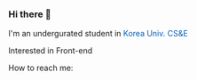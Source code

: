 ### Hi there 👋

I'm an undergurated student in <span style="color:#045FB4">Korea Univ. CS&E</span>

Interested in Front-end

How to reach me: 
<!--
**rla-suedeng/rla-suedeng** is a ✨ _special_ ✨ repository because its `README.md` (this file) appears on your GitHub profile.

Here are some ideas to get you started:


- 🌱 I’m currently learning ...
- 👯 I’m looking to collaborate on ...
- 🤔 I’m looking for help with ...
- 💬 Ask me about ...
- 📫 How to reach me: ...
- 😄 Pronouns: ...
- ⚡ Fun fact: ...
-->
